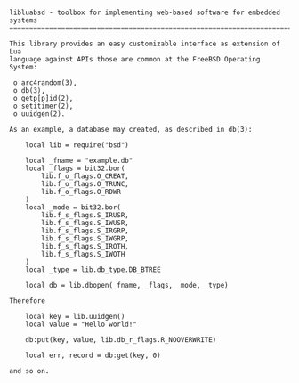 <pre><code>
libluabsd - toolbox for implementing web-based software for embedded systems
============================================================================

This library provides an easy customizable interface as extension of Lua 
language against APIs those are common at the FreeBSD Operating System:

 o arc4random(3),
 o db(3),
 o getp[p]id(2),
 o setitimer(2),
 o uuidgen(2).

As an example, a database may created, as described in db(3):

    local lib = require("bsd")
        
    local _fname = "example.db"
    local _flags = bit32.bor(
        lib.f_o_flags.O_CREAT,
        lib.f_o_flags.O_TRUNC, 
        lib.f_o_flags.O_RDWR
    )    
    local _mode = bit32.bor(
        lib.f_s_flags.S_IRUSR,
        lib.f_s_flags.S_IWUSR,
        lib.f_s_flags.S_IRGRP,
        lib.f_s_flags.S_IWGRP,
        lib.f_s_flags.S_IROTH,
        lib.f_s_flags.S_IWOTH
    )
    local _type = lib.db_type.DB_BTREE    

    local db = lib.dbopen(_fname, _flags, _mode, _type)

Therefore

    local key = lib.uuidgen()
    local value = "Hello world!"
    
    db:put(key, value, lib.db_r_flags.R_NOOVERWRITE)
    
    local err, record = db:get(key, 0)

and so on.

</code></pre>
